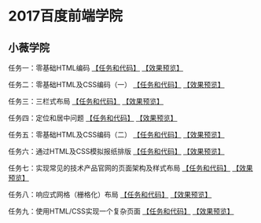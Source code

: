 # 2017百度前端学院

## 小薇学院
任务一：零基础HTML编码
[【任务和代码】](https://github.com/baoyuzhang/IFE2017/tree/master/IFE_xiaowei/IFE_xiaowei_task1)  [【效果预览】](https://baoyuzhang.github.io/IFE2017/IFE_xiaowei/IFE_xiaowei_task1/IFE_xiaowei_task1.html)

任务二：零基础HTML及CSS编码（一）
[【任务和代码】](https://github.com/baoyuzhang/IFE2017/tree/master/IFE_xiaowei/IFE_xiaowei_task2)  [【效果预览】](https://baoyuzhang.github.io/IFE2017/IFE_xiaowei/IFE_xiaowei_task2/IFE_xiaowei_task2.html)

任务三：三栏式布局
[【任务和代码】](https://github.com/baoyuzhang/IFE2017/tree/master/IFE_xiaowei/IFE_xiaowei_task3)  [【效果预览】](https://baoyuzhang.github.io/IFE2017/IFE_xiaowei/IFE_xiaowei_task3/IFE_xiaowei_task3.html)

任务四：定位和居中问题
[【任务和代码】](https://github.com/baoyuzhang/IFE2017/tree/master/IFE_xiaowei/IFE_xiaowei_task4)  [【效果预览】](https://baoyuzhang.github.io/IFE2017/IFE_xiaowei/IFE_xiaowei_task4/IFE_xiaowei_task4.html)

任务五：零基础HTML及CSS编码（二）
[【任务和代码】](https://github.com/baoyuzhang/IFE2017/tree/master/IFE_xiaowei/IFE_xiaowei_task5)  [【效果预览】](https://baoyuzhang.github.io/IFE2017/IFE_xiaowei/IFE_xiaowei_task5/IFE_xiaowei_task5.html)

任务六：通过HTML及CSS模拟报纸排版
[【任务和代码】](https://github.com/baoyuzhang/IFE2017/tree/master/IFE_xiaowei/IFE_xiaowei_task6)  [【效果预览】](https://baoyuzhang.github.io/IFE2017/IFE_xiaowei/IFE_xiaowei_task6/IFE_xiaowei_task6.html)

任务七：实现常见的技术产品官网的页面架构及样式布局
[【任务和代码】](https://github.com/baoyuzhang/IFE2017/tree/master/IFE_xiaowei/IFE_xiaowei_task7)  [【效果预览】](https://baoyuzhang.github.io/IFE2017/IFE_xiaowei/IFE_xiaowei_task7/IFE_xiaowei_task7.html)

任务八：响应式网格（栅格化）布局
[【任务和代码】](https://github.com/baoyuzhang/IFE2017/tree/master/IFE_xiaowei/IFE_xiaowei_task8)  [【效果预览】](https://baoyuzhang.github.io/IFE2017/IFE_xiaowei/IFE_xiaowei_task8/IFE_xiaowei_task8.html)

任务九：使用HTML/CSS实现一个复杂页面
[【任务和代码】](https://github.com/baoyuzhang/IFE2017/tree/master/IFE_xiaowei/IFE_xiaowei_task9)  [【效果预览】](https://baoyuzhang.github.io/IFE2017/IFE_xiaowei/IFE_xiaowei_task9/IFE_xiaowei_task9.html)
